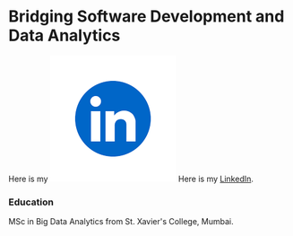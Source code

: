 # Bridging Software Development and Data Analytics
Here is my [![LinkedIn](assets/img/lnkin.png)](https://www.linkedin.com/in/karthikchauhan)
Here is my [LinkedIn](https://www.linkedin.com/in/karthikchauhan).

### Education
MSc in Big Data Analytics from St. Xavier's College, Mumbai.
